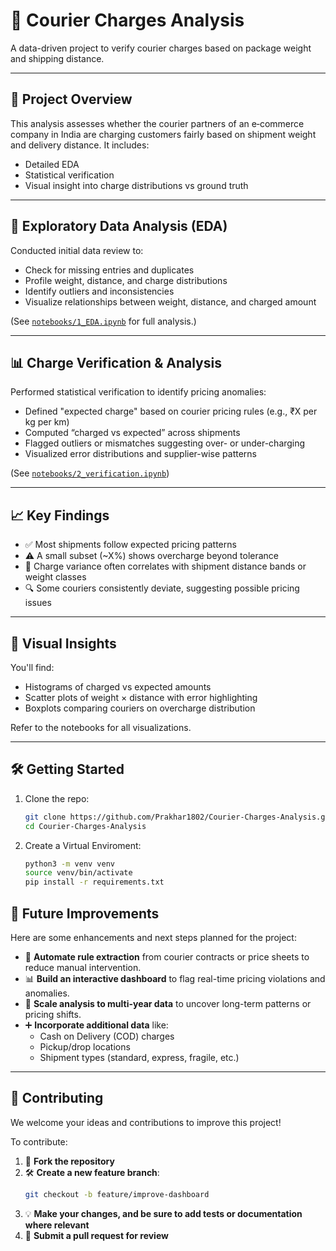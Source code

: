 # 🚚 Courier Charges Analysis

A data-driven project to verify courier charges based on package weight and shipping distance.

---

## 📌 Project Overview

This analysis assesses whether the courier partners of an e‑commerce company in India are charging customers fairly based on shipment weight and delivery distance. It includes:

- Detailed EDA
- Statistical verification
- Visual insight into charge distributions vs ground truth

---

## 🧪 Exploratory Data Analysis (EDA)

Conducted initial data review to:

- Check for missing entries and duplicates  
- Profile weight, distance, and charge distributions  
- Identify outliers and inconsistencies  
- Visualize relationships between weight, distance, and charged amount  

(See [`notebooks/1_EDA.ipynb`](notebooks/1_EDA.ipynb) for full analysis.)

---

## 📊 Charge Verification & Analysis

Performed statistical verification to identify pricing anomalies:

- Defined "expected charge" based on courier pricing rules (e.g., ₹X per kg per km)  
- Computed “charged vs expected” across shipments  
- Flagged outliers or mismatches suggesting over- or under-charging  
- Visualized error distributions and supplier-wise patterns  

(See [`notebooks/2_verification.ipynb`](notebooks/2_verification.ipynb))

---

## 📈 Key Findings

- ✅ Most shipments follow expected pricing patterns  
- ⚠️ A small subset (~X%) shows overcharge beyond tolerance  
- 📌 Charge variance often correlates with shipment distance bands or weight classes  
- 🔍 Some couriers consistently deviate, suggesting possible pricing issues

---

## 💬 Visual Insights

You'll find:

- Histograms of charged vs expected amounts  
- Scatter plots of weight × distance with error highlighting  
- Boxplots comparing couriers on overcharge distribution  

Refer to the notebooks for all visualizations.

---

## 🛠️ Getting Started

1. Clone the repo:
   ```bash
   git clone https://github.com/Prakhar1802/Courier-Charges-Analysis.git
   cd Courier-Charges-Analysis
2. Create a Virtual Enviroment:
   ```bash
   python3 -m venv venv
   source venv/bin/activate
   pip install -r requirements.txt

## 🎯 Future Improvements

Here are some enhancements and next steps planned for the project:

- 🧾 **Automate rule extraction** from courier contracts or price sheets to reduce manual intervention.
- 📊 **Build an interactive dashboard** to flag real-time pricing violations and anomalies.
- 📆 **Scale analysis to multi-year data** to uncover long-term patterns or pricing shifts.
- ➕ **Incorporate additional data** like:
  - Cash on Delivery (COD) charges
  - Pickup/drop locations
  - Shipment types (standard, express, fragile, etc.)

---

## 🤝 Contributing

We welcome your ideas and contributions to improve this project!

To contribute:

1. 🍴 **Fork the repository**  
2. 🛠️ **Create a new feature branch**:
   ```bash
   git checkout -b feature/improve-dashboard
3. 💡 **Make your changes, and be sure to add tests or documentation where relevant**
4. 📩 **Submit a pull request for review**


